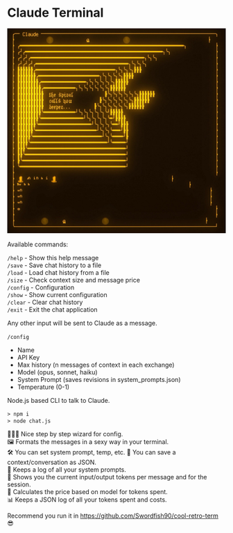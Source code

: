 # Claude Terminal

![Claude Spiral](https://raw.githubusercontent.com/unremarkablegarden/claude-terminal/refs/heads/main/claude-terminal.jpg)

Available commands:

`/help`   - Show this help message  
`/save`   - Save chat history to a file  
`/load`   - Load chat history from a file  
`/size`   - Check context size and message price  
`/config` - Configuration  
`/show`   - Show current configuration  
`/clear`  - Clear chat history  
`/exit`   - Exit the chat application  
  
Any other input will be sent to Claude as a message.  
    
`/config`  
 - Name  
 - API Key  
 - Max history (n messages of context in each exchange)  
 - Model (opus, sonnet, haiku)  
 - System Prompt (saves revisions in system_prompts.json)  
 - Temperature (0-1)  
  
Node.js based CLI to talk to Claude.  
  
```
> npm i  
> node chat.js  
```
  
🧙🏻‍♂️  Nice step by step wizard for config.  
🖼️  Formats the messages in a sexy way in your terminal.  
🛠️  You can set system prompt, temp, etc. 
💾  You can save a context/conversation as JSON.  
📃  Keeps a log of all your system prompts.  
🧮  Shows you the current input/output tokens per message and for the session.  
💸  Calculates the price based on model for tokens spent.  
📊  Keeps a JSON log of all your tokens spent and costs.  
  
Recommend you run it in https://github.com/Swordfish90/cool-retro-term 😎
